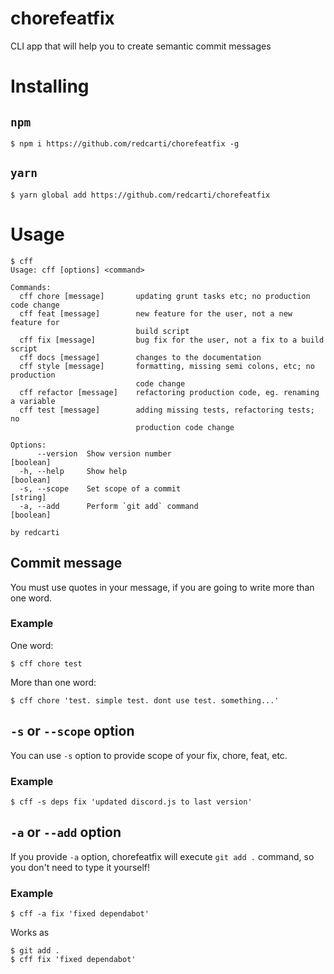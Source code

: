 # chorefeatfix

CLI app that will help you to create semantic commit messages

# Installing

## `npm`

```console
$ npm i https://github.com/redcarti/chorefeatfix -g
```

## `yarn`

```console
$ yarn global add https://github.com/redcarti/chorefeatfix
```

# Usage

```console
$ cff
Usage: cff [options] <command>

Commands:
  cff chore [message]       updating grunt tasks etc; no production code change 
  cff feat [message]        new feature for the user, not a new feature for     
                            build script
  cff fix [message]         bug fix for the user, not a fix to a build script   
  cff docs [message]        changes to the documentation
  cff style [message]       formatting, missing semi colons, etc; no production 
                            code change
  cff refactor [message]    refactoring production code, eg. renaming a variable
  cff test [message]        adding missing tests, refactoring tests; no
                            production code change

Options:
      --version  Show version number                                   [boolean]
  -h, --help     Show help                                             [boolean]
  -s, --scope    Set scope of a commit                                  [string]
  -a, --add      Perform `git add` command                             [boolean]

by redcarti
```

## Commit message

You must use quotes in your message, if you are going to write more than one word.

### Example

One word:

```console
$ cff chore test
```

More than one word:

```console
$ cff chore 'test. simple test. dont use test. something...'
```

## `-s` or `--scope` option

You can use `-s` option to provide scope of your fix, chore, feat, etc.

### Example

```console
$ cff -s deps fix 'updated discord.js to last version'
```

## `-a` or `--add` option

If you provide `-a` option, chorefeatfix will execute `git add .` command, so you don't need to type it yourself!

### Example

```console
$ cff -a fix 'fixed dependabot'
```

Works as

```console
$ git add .
$ cff fix 'fixed dependabot'
```